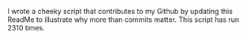 I wrote a cheeky script that contributes to my Github by updating this ReadMe to illustrate why more than commits matter. This script has run 2310 times.